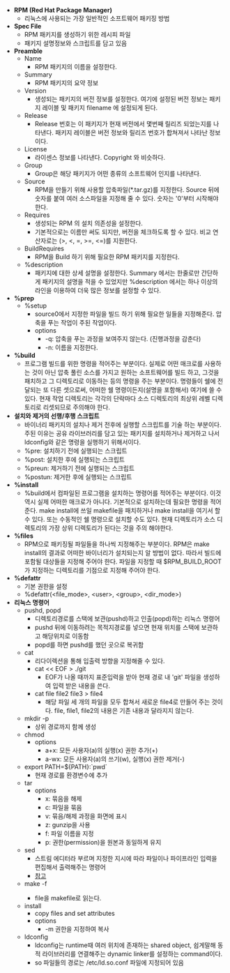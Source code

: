* __RPM (Red Hat Package Manager)__
  * 리눅스에 사용되는 가장 일반적인 소프트웨어 패키징 방법
* __Spec File__
  * RPM 패키지를 생성하기 위한 레시피 파일
  * 패키지 설명정보와 스크립트를 담고 있음
* __Preamble__
  * Name
    * RPM 패키지의 이름을 설정한다.
  * Summary
    * RPM 패키지의 요약 정보
  * Version
    * 생성되는 패키지의 버전 정보를 설정한다. 여기에 설정된 버전 정보는 패키지 레이블 및 패키지 filename 에 설정되게 된다.
  * Release
    * Release 번호는 이 패키지가 현재 버전에서 몇번째 릴리즈 되었는지를 나타낸다. 패키지 레이블은 버전 정보와 릴리즈 번호가 합쳐져서 나타난 정보이다.
  * License
    * 라이센스 정보를 나타낸다. Copyright 와 비슷하다.
  * Group
    * Group은 해당 패키지가 어떤 종류의 소프트웨어 인지를 나타낸다.
  * Source
    * RPM을 만들기 위해 사용할 압축파일(*.tar.gz)를 지정한다. Source 뒤에 숫자를 붙여 여러 소스파일을 지정해 줄 수 있다. 숫자는 '0'부터 시작해야 한다.
  * Requires
    * 생성되는 RPM 의 설치 의존성을 설정한다. 
    * 기본적으로는 이름만 써도 되지만, 버전을 체크하도록 할 수 있다. 비교 연산자로는 (>, <, =, >=, <=)를 지원한다.
  * BuildRequires
    * RPM을 Build 하기 위해 필요한 RPM 패키지를 지정한다.
  * %description
    * 패키지에 대한 상세 설명을 설정한다. Summary 에서는 한줄로만 간단하게 패키지의 설명을 적을 수 있었지만 %description 에서는 하나 이상의 라인을 이용하여 더욱 많은 정보를 설정할 수 있다.
* __%prep__
  * %setup
    * source0에서 지정한 파일을 빌드 하기 위해 필요한 일들을 지정해준다. 압축을 푸는 작업이 주된 작업이다.
    * options
      * -q: 압축을 푸는 과정을 보여주지 않는다. (진행과정을 감춘다)
      * -n: 이름을 지정한다.
* __%build__
  * 프로그램 빌드를 위한 명령을 적어주는 부분이다.  실제로 어떤 매크로를 사용하는 것이 아닌 압축 풀린 소스를 가지고 원하는 소프트웨어를 빌드 하고, 그것을 패치하고 그 디렉토리로 이동하는 등의 명령을 주는 부분이다. 명령들이 쉘에 전달되는 또 다른 셋으로써, 어떠한 쉘 명령이든지(설명을 포함해서) 여기에 쓸 수 있다. 현재 작업 디렉토리는 각각의 단락마다 소스 디렉토리의 최상위 레벨 디렉토리로 리셋되므로 주의해야 한다.
* __설치와 제거의 선행/후행 스크립트__
  * 바이너리 패키지의 설치나 제거 전후에 실행할 스크립트를 기술 하는 부분이다. 주된 이유는 공유 라이브러리를 담고 있는 패키지를 설치하거나 제거하고 나서 ldconfig와 같은 명령을 실행하기 위해서이다.
  * %pre: 설치하기 전에 실행되는 스크립트  
  * %post: 설치한 후에 실행되는 스크립트  
  * %preun: 제거하기 전에 실행되는 스크립트
  * %postun: 제거한 후에 실행되는 스크립트
* __%install__
  * %build에서 컴파일된 프로그램을 설치하는 명령어를 적어주는 부분이다. 이것 역시 실제 어떠한 매크로가 아니다. 기본적으로 설치하는데 필요한 명령을 적어준다. make install에 쓰일 makefile을 패치하거나 make install을 여기서 할 수 있다. 또는 수동적인 쉘 명령으로 설치할 수도 있다. 현재 디렉토리가 소스 디렉토리의 가장 상위 디렉토리가 된다는 것을 주의 해야한다.
* __%files__
  * RPM으로 패키징될 파일들을 하나씩 지정해주는 부분이다. RPM은 make install의 결과로 어떠한 바이너리가 설치되는지 알 방법이 없다. 따라서 빌드에 포함될 대상들을 지정해 주어야 한다. 파일을 지정할 때 $RPM_BUILD_ROOT가 지정하는 디렉토리를 기점으로 지정해 주어야 한다.
* __%defattr__
  * 기본 권한을 설정
  * %defattr(\<file_mode\>, \<user\>, \<group\>, \<dir_mode\>)
* __리눅스 명령어__
  * pushd, popd
    * 디렉토리경로를 스택에 보관(pushd)하고 인출(popd)하는 리눅스 명령어
    * pushd 뒤에 이동하려는 목적지경로를 넣으면 현재 위치를 스택에 보관하고 해당위치로 이동함
    * popd를 하면 pushd를 했던 곳으로 복귀함
  * cat
    * 리다이렉션을 통해 입출력 방향을 지정해줄 수 있다.
    * cat << EOF > ./git
      * EOF가 나올 때까지 표준입력을 받아 현재 경로 내 'git' 파일을 생성하여 입력 받은 내용을 쓴다.
    * cat file file2 file3 > file4
      *  해당 파일 세 개의 파일을 모두 합쳐서 새로운 file4로 만들어 주는 것이다. file, file1, file2의 내용은 기존 내용과 달라지지 않는다.
  * mkdir -p
    * 상위 경로까지 함께 생성
  * chmod
    * options
      * a+x: 모든 사용자(a)의 실행(x) 권한 추가(+)
      * a-wx: 모든 사용자(a)의 쓰기(w), 실행(x) 권한 제거(-)
  * export PATH=${PATH}:\`pwd\`
    * 현재 경로를 환경변수에 추가
  * tar
    * options
      * x: 묶음을 해제	  
      * c: 파일을 묶음
      * v: 묶음/해제 과정을 화면에 표시
      * z: gunzip을 사용
      * f: 파일 이름을 지정
      * p: 권한(permission)을 원본과 동일하게 유지
  * sed
    * 스트림 에디터라 부르며 지정한 지시에 따라 파일이나 파이프라인 입력을 편집해서 출력해주는 명령어
    * [참고](http://www.incodom.kr/Linux/%EA%B8%B0%EB%B3%B8%EB%AA%85%EB%A0%B9%EC%96%B4/sed)
  * make -f <file>
    * file을 makefile로 읽는다.
  * install
    * copy files and set attributes
	* options
	  * -m 권한을 지정하여 복사
  * ldconfig
    * ldconfig는 runtime때 여러 위치에 존재하는 shared object, 쉽게말해 동적 라이브러리를 연결해주는 dynamic linker를 설정하는 command이다.
	* so 파일들의 경로는 /etc/ld.so.conf 파일에 지정되어 있음
